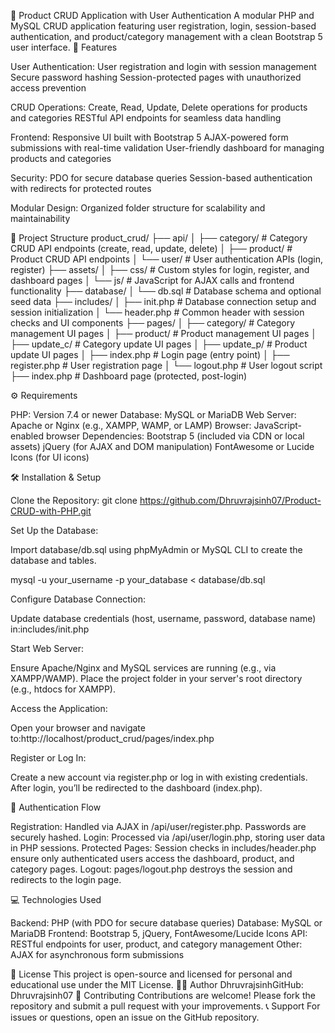 🛒 Product CRUD Application with User Authentication
A modular PHP and MySQL CRUD application featuring user registration, login, session-based authentication, and product/category management with a clean Bootstrap 5 user interface.
🚀 Features

User Authentication:
User registration and login with session management
Secure password hashing
Session-protected pages with unauthorized access prevention


CRUD Operations:
Create, Read, Update, Delete operations for products and categories
RESTful API endpoints for seamless data handling


Frontend:
Responsive UI built with Bootstrap 5
AJAX-powered form submissions with real-time validation
User-friendly dashboard for managing products and categories


Security:
PDO for secure database queries
Session-based authentication with redirects for protected routes


Modular Design:
Organized folder structure for scalability and maintainability



📂 Project Structure
product_crud/
├── api/
│   ├── category/         # Category CRUD API endpoints (create, read, update, delete)
│   ├── product/          # Product CRUD API endpoints
│   └── user/             # User authentication APIs (login, register)
├── assets/
│   ├── css/              # Custom styles for login, register, and dashboard pages
│   └── js/               # JavaScript for AJAX calls and frontend functionality
├── database/
│   └── db.sql            # Database schema and optional seed data
├── includes/
│   ├── init.php          # Database connection setup and session initialization
│   └── header.php        # Common header with session checks and UI components
├── pages/
│   ├── category/         # Category management UI pages
│   ├── product/          # Product management UI pages
│   ├── update_c/         # Category update UI pages
│   ├── update_p/         # Product update UI pages
│   ├── index.php         # Login page (entry point)
│   ├── register.php      # User registration page
│   └── logout.php        # User logout script
├── index.php             # Dashboard page (protected, post-login)

⚙️ Requirements

PHP: Version 7.4 or newer
Database: MySQL or MariaDB
Web Server: Apache or Nginx (e.g., XAMPP, WAMP, or LAMP)
Browser: JavaScript-enabled browser
Dependencies:
Bootstrap 5 (included via CDN or local assets)
jQuery (for AJAX and DOM manipulation)
FontAwesome or Lucide Icons (for UI icons)



🛠 Installation & Setup

Clone the Repository:
git clone https://github.com/Dhruvrajsinh07/Product-CRUD-with-PHP.git


Set Up the Database:

Import database/db.sql using phpMyAdmin or MySQL CLI to create the database and tables.

mysql -u your_username -p your_database < database/db.sql


Configure Database Connection:

Update database credentials (host, username, password, database name) in:includes/init.php




Start Web Server:

Ensure Apache/Nginx and MySQL services are running (e.g., via XAMPP/WAMP).
Place the project folder in your server's root directory (e.g., htdocs for XAMPP).


Access the Application:

Open your browser and navigate to:http://localhost/product_crud/pages/index.php




Register or Log In:

Create a new account via register.php or log in with existing credentials.
After login, you’ll be redirected to the dashboard (index.php).



🔐 Authentication Flow

Registration: Handled via AJAX in /api/user/register.php. Passwords are securely hashed.
Login: Processed via /api/user/login.php, storing user data in PHP sessions.
Protected Pages: Session checks in includes/header.php ensure only authenticated users access the dashboard, product, and category pages.
Logout: pages/logout.php destroys the session and redirects to the login page.

💻 Technologies Used

Backend: PHP (with PDO for secure database queries)
Database: MySQL or MariaDB
Frontend: Bootstrap 5, jQuery, FontAwesome/Lucide Icons
API: RESTful endpoints for user, product, and category management
Other: AJAX for asynchronous form submissions

📜 License
This project is open-source and licensed for personal and educational use under the MIT License.
👨‍💻 Author
DhruvrajsinhGitHub: Dhruvrajsinh07
🤝 Contributing
Contributions are welcome! Please fork the repository and submit a pull request with your improvements.
📞 Support
For issues or questions, open an issue on the GitHub repository.
